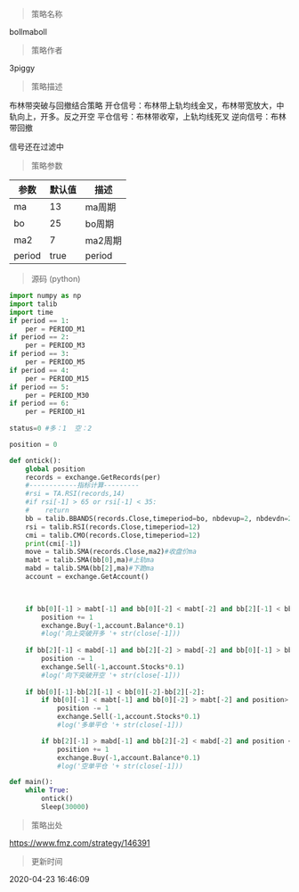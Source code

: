 
> 策略名称

bollmaboll

> 策略作者

3piggy

> 策略描述

布林带突破与回撤结合策略
开仓信号：布林带上轨均线金叉，布林带宽放大，中轨向上，开多。反之开空
平仓信号：布林带收窄，上轨均线死叉
逆向信号：布林带回撤

信号还在过滤中

> 策略参数



|参数|默认值|描述|
|----|----|----|
|ma|13|ma周期|
|bo|25|bo周期|
|ma2|7|ma2周期|
|period|true|period|


> 源码 (python)

``` python
import numpy as np
import talib
import time
if period == 1:
	per = PERIOD_M1
if period == 2:
	per = PERIOD_M3
if period == 3:
	per = PERIOD_M5
if period == 4:
	per = PERIOD_M15
if period == 5:
	per = PERIOD_M30
if period == 6:
	per = PERIOD_H1
	
status=0 #多：1  空：2

position = 0

def ontick():
	global position
	records = exchange.GetRecords(per)
	#------------指标计算---------
	#rsi = TA.RSI(records,14)
	#if rsi[-1] > 65 or rsi[-1] < 35:
	#    return
	bb = talib.BBANDS(records.Close,timeperiod=bo, nbdevup=2, nbdevdn=2, matype=0) #计算BB
	rsi = talib.RSI(records.Close,timeperiod=12)
	cmi = talib.CMO(records.Close,timeperiod=12)
	print(cmi[-1])
	move = talib.SMA(records.Close,ma2)#收盘价ma
	mabt = talib.SMA(bb[0],ma)#上轨ma
	mabd = talib.SMA(bb[2],ma)#下跪ma
	account = exchange.GetAccount()

	

	if bb[0][-1] > mabt[-1] and bb[0][-2] < mabt[-2] and bb[2][-1] < bb[2][-2] and bb[1][-1] > bb[1][-2] and records.Close[-1] > move[-1] and rsi[-1]>60:
		position += 1
		exchange.Buy(-1,account.Balance*0.1)
		#log('向上突破开多 '+ str(close[-1]))
	
	if bb[2][-1] < mabd[-1] and bb[2][-2] > mabd[-2] and bb[0][-1] > bb[0][-2] and bb[1][-1] < bb[1][-2] and records.Close[-1] < move[-1] and rsi[-1]<40:
		position -= 1
		exchange.Sell(-1,account.Stocks*0.1)
		#log('向下突破开空 '+ str(close[-1]))
	
	if bb[0][-1]-bb[2][-1] < bb[0][-2]-bb[2][-2]:
		if bb[0][-1] < mabt[-1] and bb[0][-2] > mabt[-2] and position> 0:
			position -= 1
			exchange.Sell(-1,account.Stocks*0.1)
			#log('多单平仓 '+ str(close[-1]))

		if bb[2][-1] > mabd[-1] and bb[2][-2] < mabd[-2] and position < 0:
			position += 1
			exchange.Buy(-1,account.Balance*0.1)
			#log('空单平仓 '+ str(close[-1]))

def main():
	while True:
		ontick()
		Sleep(30000)
```

> 策略出处

https://www.fmz.com/strategy/146391

> 更新时间

2020-04-23 16:46:09
